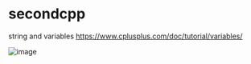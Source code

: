 # secondcpp

string and variables
https://www.cplusplus.com/doc/tutorial/variables/

![image](https://user-images.githubusercontent.com/62290677/155838941-a047324d-7f3d-4bc9-a36b-a4ea4363179a.png)

